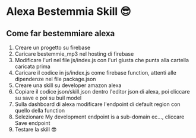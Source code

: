 # Alexa Bestemmia Skill :sunglasses:

## Come far bestemmiare alexa

1. Creare un progetto su firebase
2. Caricare bestemmie_mp3 nel hosting di firebase
3. Modificare l'url nel file js/index.js con l'url giusta che punta alla cartella caricata prima
4. Caricare il codice in js/index.js come firebase function, attenti alle dipendenze nel file package.json
5. Creare una skill su developer amazon alexa
6. Copiare il codice json/skill.json dentro l'editor json di alexa, poi cliccare su save e poi su buil model
7. Sulla dashboard di alexa modificare l'endpoint di default region con quello della function
8. Selezionare My development endpoint is a sub-domain ec..., cliccare Save endpoint
11. Testare la skill :sunglasses:
